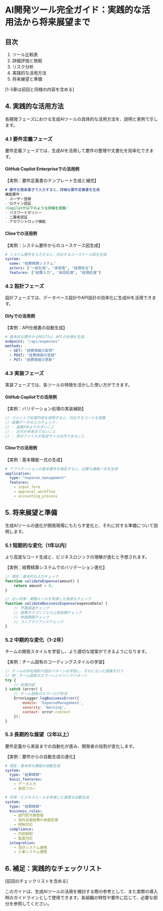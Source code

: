 # AI開発ツール完全ガイド：実践的な活用法から将来展望まで

## 目次
1. ツール比較表
2. 詳細評価と根拠
3. リスク分析
4. 実践的な活用方法
5. 将来展望と準備

[1-3章は前回と同様の内容を含める]

## 4. 実践的な活用方法

各開発フェーズにおける生成AIツールの具体的な活用方法を、説明と実例で示します。

### 4.1 要件定義フェーズ

要件定義フェーズでは、生成AIを活用して要件の整理や文書化を効率化できます。

#### GitHub Copilot Enterpriseでの活用例

【実例：要件定義書のテンプレート生成と補完】
```markdown
# 要件を箇条書きで入力すると、詳細な要件定義書を生成
機能要件：
- ユーザー登録
- ログイン認証
[Copilotが以下のような詳細を提案]
- パスワードポリシー
- 二要素認証
- アカウントロック機能
```

#### Clineでの活用例

【実例：システム要件からのユースケース図生成】
```yaml
# システム要件を入力すると、対応するユースケース図を生成
system:
  name: "経費精算システム"
  actors: ["一般社員", "承認者", "経理担当"]
  features: ["経費入力", "承認処理", "経理処理"]
```

### 4.2 設計フェーズ

設計フェーズでは、データベース設計やAPI設計の効率化に生成AIを活用できます。

#### Difyでの活用例

【実例：API仕様書の自動生成】
```yaml
# 基本的な要件からRESTful APIの仕様を生成
endpoint: "/api/expenses"
methods: 
  - GET: "経費情報の取得"
  - POST: "経費情報の登録"
  - PUT: "経費情報の更新"
```

### 4.3 実装フェーズ

実装フェーズでは、各ツールの特徴を活かした使い方ができます。

#### GitHub Copilotでの活用例

【実例：バリデーション処理の実装補助】
```javascript
// コメントで処理内容を説明すると、対応するコードを提案
// 経費データの入力チェック：
// - 金額が0より大きいこと
// - 日付が未来日でないこと
// - 添付ファイルが指定サイズ以内であること
```

#### Clineでの活用例

【実例：基本機能一式の生成】
```yaml
# アプリケーションの基本要件を指定すると、必要な機能一式を生成
application:
  type: "expense_management"
  features:
    - input_form
    - approval_workflow
    - accounting_process
```

## 5. 将来展望と準備

生成AIツールの進化が開発現場にもたらす変化と、それに対する準備について説明します。

### 5.1 短期的な変化（1年以内）

より高度なコード生成と、ビジネスロジックの理解が進むと予想されます。

【実例：経費精算システムでのバリデーション進化】
```javascript
// 現在：基本的な入力チェック
function validateExpense(amount) {
    return amount > 0;
}

// 近い将来：業務ルールを考慮した高度なチェック
function validateBusinessExpense(expenseData) {
    // 予算超過チェック
    // 経費カテゴリごとの上限金額チェック
    // 申請期限チェック
    // コンプライアンスチェック
}
```

### 5.2 中期的な変化（1-2年）

チームの開発スタイルを学習し、より適切な提案ができるようになります。

【実例：チーム固有のコーディングスタイルの学習】
```javascript
// チームの命名規則や設計パターンを学習し、それに沿った提案を行う
// 例：チーム固有のエラーハンドリングパターン
try {
    // 処理内容
} catch (error) {
    // チーム固有のエラーログ形式
    ErrorLogger.logBusinessError({
        module: 'ExpenseManagement',
        severity: 'Warning',
        context: error.context
    });
}
```

### 5.3 長期的な展望（2年以上）

要件定義から実装までの自動化が進み、開発者の役割が変化します。

【実例：要件からの自動生成の進化】
```yaml
# 現在：基本的な機能の自動生成
system:
  type: "経費精算"
  basic_features:
    - データ入力
    - 承認フロー

# 将来：ビジネスルールを考慮した高度な自動生成
system:
  type: "経費精算"
  business_rules:
    - 部門別予算管理
    - 海外出張経費の為替処理
    - 税制対応
  compliance:
    - 内部統制
    - 監査対応
  integration:
    - 会計システム連携
    - 人事システム連携
```

## 6. 補足：実践的なチェックリスト

[前回のチェックリストを含める]

このガイドは、生成AIツールの活用を検討する際の参考として、また実際の導入時のガイドラインとして使用できます。各組織の特性や要件に応じて、必要な部分を参照してください。